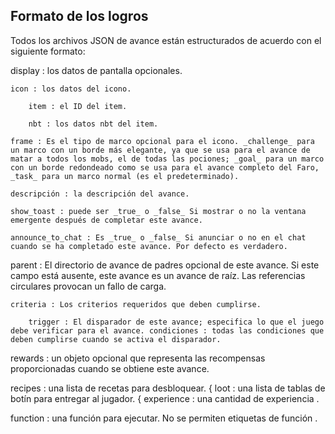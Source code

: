 ## Formato de los logros

Todos los archivos JSON de avance están estructurados de acuerdo con el siguiente formato:


display : los datos de pantalla opcionales.

    icon : los datos del icono.

        item : el ID del item.

        nbt : los datos nbt del item.

    frame : Es el tipo de marco opcional para el icono. _challenge_ para un marco con un borde más elegante, ya que se usa para el avance de matar a todos los mobs, el de todas las pociones; _goal_ para un marco con un borde redondeado como se usa para el avance completo del Faro, _task_ para un marco normal (es el predeterminado).

    descripción : la descripción del avance.

    show_toast : puede ser _true_ o _false_ Si mostrar o no la ventana emergente después de completar este avance.

    announce_to_chat : Es _true_ o _false_ Si anunciar o no en el chat cuando se ha completado este avance. Por defecto es verdadero.

 
parent : El directorio de avance de padres opcional de este avance. Si este campo está ausente, este avance es un avance de raíz. Las referencias circulares provocan un fallo de carga.

    criteria : Los criterios requeridos que deben cumplirse.

        trigger : El disparador de este avance; especifica lo que el juego debe verificar para el avance. condiciones : todas las condiciones que deben cumplirse cuando se activa el disparador.

 rewards : un objeto opcional que representa las recompensas proporcionadas cuando se obtiene este avance.

 recipes : una lista de recetas para desbloquear.
 {
 loot  : una lista de tablas de botín para entregar al jugador.
 {
 experience : una cantidad de experiencia .
 
 function : una función para ejecutar. No se permiten etiquetas de función .
